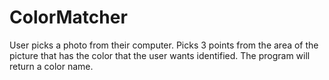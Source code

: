 # ColorMatcher
User picks a photo from their computer.
Picks 3 points from the area of the picture that has the color that the user wants identified.
The program will return a color name.
